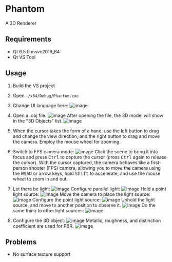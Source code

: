 # Phantom
A 3D Renderer

## Requirements
- Qt 6.5.0 msvc2019_64
- Qt VS Tool

## Usage
1. Build the VS project
2. Open `./x64/Debug/Phantom.exe`
3. Change UI language here:
![image](https://user-images.githubusercontent.com/77724175/236731688-daa780e9-8baf-4b66-b65e-1394c3ad4358.png)

4. Open a .obj file:
![image](https://user-images.githubusercontent.com/77724175/236731767-fcd110b2-8e0e-487c-9316-1b1b0627636e.png)
After opening the file, the 3D model will show in the "3D Objects" list.
![image](https://user-images.githubusercontent.com/77724175/236731822-35247fac-82b3-4bbb-bd70-ace9336e428b.png)

5. When the cursor takes the form of a hand, use the left button to drag and change the view direction, and the right button to drag and move the camera. Employ the mouse wheel for zooming.
6. Switch to FPS camera mode:
![image](https://user-images.githubusercontent.com/77724175/236733187-f32b2c64-f9d2-48ef-b7ac-a907b3ab5286.png)
Click the scene to bring it into focus and press <kbd>Ctrl</kbd> to capture the cursor (press <kbd>Ctrl</kbd> again to release the cursor). With the cursor captured, the camera behaves like a first-person shooter (FPS) camera, allowing you to move the camera using the <kbd>W</kbd><kbd>S</kbd><kbd>A</kbd><kbd>D</kbd> or arrow keys, hold <kbd>Shift</kbd> to accelerate, and use the mouse wheel to zoom in and out.

7. Let there be light:
![image](https://user-images.githubusercontent.com/77724175/236735947-7f453004-ca14-4751-bff4-778ae6ff3cff.png)
Configure parallel light:
![image](https://user-images.githubusercontent.com/77724175/236736041-6d83e7bf-5d3f-492a-9f06-8c8fbd2eca67.png)
Hold a point light source:
![image](https://user-images.githubusercontent.com/77724175/236736175-bc070030-cb05-43cb-a9f1-c02253242ed6.png)
Move the camera to place the light source:
![image](https://user-images.githubusercontent.com/77724175/236736271-e55bf3f1-7a10-4fea-a60e-a41bc213fc09.png)
Configure the point light source:
![image](https://user-images.githubusercontent.com/77724175/236736326-6c2f4afb-57c4-45c1-b9d6-a358182a4576.png)
Unhold the light source, and move to another position to observe it.
![image](https://user-images.githubusercontent.com/77724175/236736418-3c55a79a-8e09-4671-b085-a8c3566ffb80.png)
Do the same thing to other light sources:
![image](https://user-images.githubusercontent.com/77724175/236736671-7e6e88eb-dc3f-4407-800e-f98d721a8b27.png)

8. Configure the 3D object:
![image](https://user-images.githubusercontent.com/77724175/236736731-e984621b-c289-47c1-8f32-74820a5bdede.png)
Metallic, roughness, and distinction coefficient are used for PBR.
![image](https://user-images.githubusercontent.com/77724175/236736858-f86ce9c5-a509-4677-83e5-0dc05b4999a6.png)

## Problems
- No surface texture support
